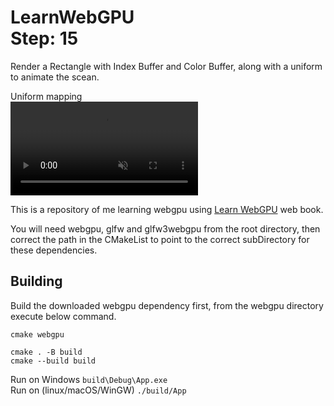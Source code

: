 LearnWebGPU   
Step: 15
===========

Render a Rectangle with Index Buffer and Color Buffer, along with a uniform to animate the scean.

Uniform mapping    
    <video autoplay loop muted inline nocontrols>
	<source src="demo.mp4" type="video/mp4">
    </video>

This is a repository of me learning webgpu using  [Learn WebGPU](https://eliemichel.github.io/LearnWebGPU) web book.

You will need webgpu, glfw and glfw3webgpu from the root directory, then correct the path in the CMakeList to point to the correct subDirectory for these dependencies.

Building
--------

Build the downloaded webgpu dependency first, from the webgpu directory execute below command.
```
cmake webgpu
```

```
cmake . -B build
cmake --build build 
```

Run on Windows  `build\Debug\App.exe`   
Run on (linux/macOS/WinGW) `./build/App`
